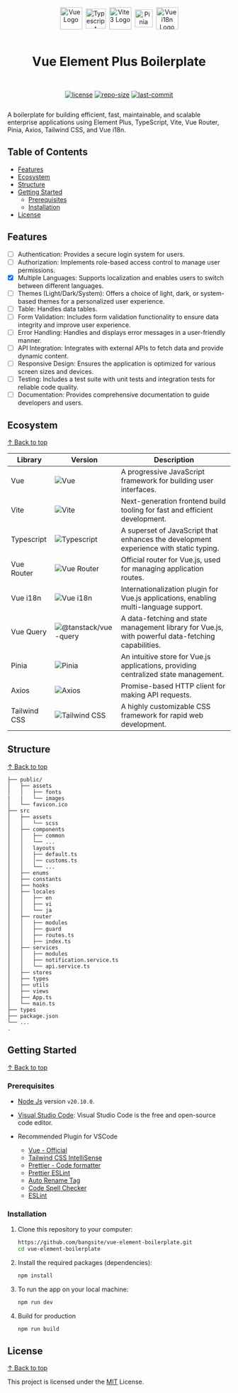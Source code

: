 <div align="center" style="display:flex; align-items: center;gap: 1rem;flex-direction: column;justify-content: flex-start; padding:2rem 1rem 0;">
<div style="display:flex; align-items: center;gap: 0.5rem;">
<a href="https://vuejs.org/" target="blank"><img src="https://router.vuejs.org/logo.svg" width="50" alt="Vue Logo" /></a>
<a href="https://www.typescriptlang.org/" target="blank"><img src="https://upload.wikimedia.org/wikipedia/commons/thumb/4/4c/Typescript_logo_2020.svg/1024px-Typescript_logo_2020.svg.png?20210506173343" width="45" alt="Typescript Logo" /></a>
<a href="https://vitejs.dev/" target="blank"><img src="https://vitejs.dev/logo.svg" width="50" alt="Vite 3 Logo" /></a>
<a href="https://pinia.vuejs.org/" target="blank"><img src="https://pinia.vuejs.org/logo.svg" width="40" alt="Pinia Logo" /></a>
<a href="https://vue-i18n.intlify.dev/" target="blank"><img src="https://vue-i18n.intlify.dev/vue-i18n-logo.svg" width="50" alt="Vue i18n Logo" /></a>
</div>

<h1>Vue Element Plus Boilerplate</h1>

[![license](https://img.shields.io/github/license/bangsite/vue-element-boilerplate.svg)](LICENSE)
[![repo-size](https://img.shields.io/github/repo-size/bangsite/vue-element-boilerplate.svg)](#)
[![last-commit](https://img.shields.io/github/last-commit/bangsite/vue-element-boilerplate.svg)](#)
</div>

A boilerplate for building efficient, fast, maintainable, and scalable enterprise applications using Element Plus,
TypeScript, Vite, Vue Router, Pinia, Axios, Tailwind CSS, and Vue i18n.

## Table of Contents

- [Features](#features)
- [Ecosystem](#ecosystem)
- [Structure](#️structure)
- [Getting Started](#getting-started)
    - [Prerequisites](#prerequisites)
    - [Installation](#installation)
- [License](#license)

## Features

- [ ] Authentication: Provides a secure login system for users.
- [ ] Authorization: Implements role-based access control to manage user permissions.
- [x] Multiple Languages: Supports localization and enables users to switch between different languages.
- [ ] Themes (Light/Dark/System): Offers a choice of light, dark, or system-based themes for a personalized user
  experience.
- [ ] Table: Handles data tables.
- [ ] Form Validation: Includes form validation functionality to ensure data integrity and improve user experience.
- [ ] Error Handling: Handles and displays error messages in a user-friendly manner.
- [ ] API Integration: Integrates with external APIs to fetch data and provide dynamic content.
- [ ] Responsive Design: Ensures the application is optimized for various screen sizes and devices.
- [ ] Testing: Includes a test suite with unit tests and integration tests for reliable code quality.
- [ ] Documentation: Provides comprehensive documentation to guide developers and users.

## Ecosystem

[&#8593; Back to top](#-table-of-contents)

| Library      | Version                                                                 | Description                                                                                        |
|--------------|-------------------------------------------------------------------------|----------------------------------------------------------------------------------------------------|
| Vue          | ![Vue](https://img.shields.io/badge/%5E3.4.27-blue.svg)                 | A progressive JavaScript framework for building user interfaces.                                   |
| Vite         | ![Vite](https://img.shields.io/badge/%5E5.2.11-blue.svg)                | Next-generation frontend build tooling for fast and efficient development.                         |
| Typescript   | ![Typescript](https://img.shields.io/badge/%5E5.4.5-blue.svg)           | A superset of JavaScript that enhances the development experience with static typing.              |
| Vue Router   | ![Vue Router](https://img.shields.io/badge/%5E4.3.2-blue.svg)           | Official router for Vue.js, used for managing application routes.                                  |
| Vue i18n     | ![Vue i18n](https://img.shields.io/badge/%5E9.13.1-blue.svg)            | Internationalization plugin for Vue.js applications, enabling multi-language support.              |
| Vue Query    | ![@tanstack/vue-query](https://img.shields.io/badge/%5E5.35.5-blue.svg) | A data-fetching and state management library for Vue.js, with powerful data-fetching capabilities. |
| Pinia        | ![Pinia](https://img.shields.io/badge/%5E2.1.7-blue.svg)                | An intuitive store for Vue.js applications, providing centralized state management.                |
| Axios        | ![Axios](https://img.shields.io/badge/%5E1.6.8-blue.svg)                | Promise-based HTTP client for making API requests.                                                 |
| Tailwind CSS | ![Tailwind CSS](https://img.shields.io/badge/%5E3.4.3-blue.svg)         | A highly customizable CSS framework for rapid web development.                                     |

## Structure

[&#8593; Back to top](#-table-of-contents)

```
├── public/
│   ├── assets
│   │   ├── fonts
|   |   └── images
│   └── favicon.ico
├── src
│   ├── assets
│   │   └── scss
│   ├── components
│   │   ├── common
│   │   └── ...
│   │   layouts
│   │   ├── default.ts
│   │   │── customs.ts
│   │   └── ...
│   ├── enums
│   ├── constants
│   ├── hooks
│   ├── locales
│   │   ├── en
│   │   ├── vi
│   │   └── ja
│   ├── router
│   │   ├── modules
│   │   ├── guard
│   │   ├── routes.ts
│   │   ├── index.ts
│   ├── services
│   │   ├── modules
│   │   ├── notification.service.ts
│   │   └── api.service.ts
│   ├── stores
│   ├── types
│   ├── utils
│   ├── views
│   ├── App.ts
│   └── main.ts
├── types
├── package.json
└── ...
.
```

## Getting Started

[&#8593; Back to top](#-table-of-contents)

### Prerequisites

- [Node Js](https://nodejs.org/en/) version `v20.10.0`.
- [Visual Studio Code](https://code.visualstudio.com/download): Visual Studio Code is the free and open-source code editor.


- Recommended Plugin for VSCode

    - [Vue - Official](https://marketplace.visualstudio.com/items?itemName=Vue.volar)
    - [Tailwind CSS IntelliSense](https://marketplace.visualstudio.com/items?itemName=bradlc.vscode-tailwindcss)
    - [Prettier - Code formatter](https://marketplace.visualstudio.com/items?itemName=esbenp.prettier-vscode)
    - [Prettier ESLint](https://marketplace.visualstudio.com/items?itemName=rvest.vs-code-prettier-eslint)
    - [Auto Rename Tag](https://marketplace.visualstudio.com/items?itemName=formulahendry.auto-rename-tag)
    - [Code Spell Checker](https://marketplace.visualstudio.com/items?itemName=streetsidesoftware.code-spell-checker)
    - [ESLint](https://marketplace.visualstudio.com/items?itemName=dbaeumer.vscode-eslint)

### Installation

1. Clone this repository to your computer:

   ```sh
   https://github.com/bangsite/vue-element-boilerplate.git
   cd vue-element-boilerplate
   ```

2. Install the required packages (dependencies):

   ```sh
   npm install
   ```

3. To run the app on your local machine:

   ```sh
   npm run dev
   ```

4. Build for production

   ```sh
   npm run build
   ```

## License

[&#8593; Back to top](#-table-of-contents)

This project is licensed under the [MIT](./LICENSE) License.
